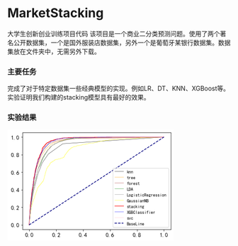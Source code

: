 # MarketStacking
大学生创新创业训练项目代码
该项目是一个商业二分类预测问题。使用了两个著名公开数据集，一个是国外服装店数据集，另外一个是葡萄牙某银行数据集。数据集放在文件夹中，无需另外下载。

### 主要任务
完成了对于特定数据集一些经典模型的实现。例如LR、DT、KNN、XGBoost等。实验证明我们构建的stacking模型具有最好的效果。

### 实验结果
![image](https://github.com/Fanzweig/MarketStacking/blob/main/bank%20analysis/bank%20result/bank%E6%95%B0%E6%8D%AE%E9%9B%86%E5%90%84%E6%A8%A1%E5%9E%8Broc%E5%AF%B9%E6%AF%94.png)
